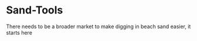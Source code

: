 # Sand-Tools
There needs to be a broader market to make digging in beach sand easier, it starts here
